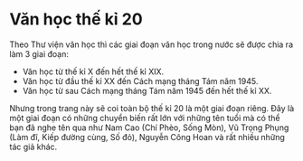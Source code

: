 # Văn học thế kỉ 20

Theo Thư viện văn học thì các giai đoạn văn học trong nước sẽ được chia ra làm 3 giai đoạn:

- Văn học từ thế kỉ X đến hết thế kỉ XIX.
- Văn học từ đầu thế kỉ XX đến Cách mạng tháng Tám năm 1945.
- Văn học từ sau Cách mạng tháng Tám năm 1945 đến hết thế kỉ XX.

Nhưng trong trang này sẽ coi toàn bộ thế kỉ 20 là một giai đoạn riêng. Đây là một giai đoạn có những chuyển biến rất lớn với những tên tuổi mà có thể bạn đã nghe tên qua như Nam Cao (Chí Phèo, Sống Mòn), Vũ Trọng Phụng (Làm đĩ, Kiếp đường cùng, Số đỏ), Nguyễn Công Hoan và rất nhiều những tác giả khác.
